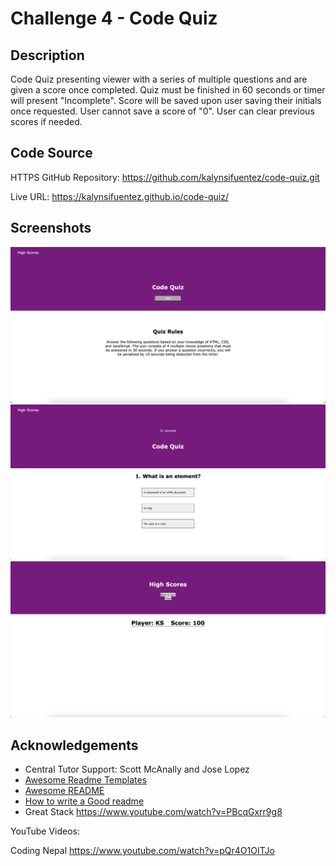 
# Challenge 4 - Code Quiz

## Description

Code Quiz presenting viewer with a series of multiple questions and are given a score once completed. Quiz must be finished in 60 seconds or timer will present "Incomplete". Score will be saved upon user saving their initials once requested. User cannot save a score of "0". User can clear previous scores if needed.

## Code Source 

HTTPS GitHub Repository: https://github.com/kalynsifuentez/code-quiz.git

Live URL: https://kalynsifuentez.github.io/code-quiz/

## Screenshots
![starter-page](<assets/starter-page.png>)
![start-quiz](<assets/start-quiz.png>)
![high-score-page](<assets/high-score-page.png>)
## Acknowledgements
- Central Tutor Support: Scott McAnally and Jose Lopez
 - [Awesome Readme Templates](https://awesomeopensource.com/project/elangosundar/awesome-README-templates)
 - [Awesome README](https://github.com/matiassingers/awesome-readme)
 - [How to write a Good readme](https://bulldogjob.com/news/449-how-to-write-a-good-readme-for-your-github-project)
 - Great Stack
 https://www.youtube.com/watch?v=PBcqGxrr9g8

YouTube Videos:

Coding Nepal
https://www.youtube.com/watch?v=pQr4O1OITJo

